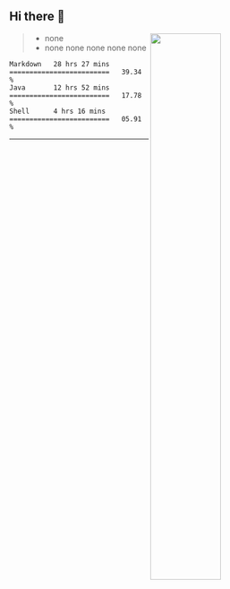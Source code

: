 ## Hi there 👋

[<img align="right" width="50%" src="https://github-readme-stats-ouuan.vercel.app/api?username=nine0703&theme=dark&show_icons=true">](https://metrics.lecoq.io/nine0703?template=classic)

> - none
>- none
>none
>none
>none
>none

<!--START_SECTION:waka-->
```text
Markdown   28 hrs 27 mins  =========================   39.34 % 
Java       12 hrs 52 mins  =========================   17.78 % 
Shell      4 hrs 16 mins   =========================   05.91 % 
```
<!--END_SECTION:waka-->

---
